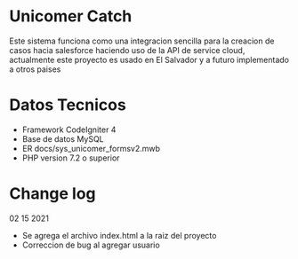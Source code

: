 # Unicomer Catch

Este sistema funciona como una integracion sencilla para la creacion de casos hacia salesforce haciendo uso de la API de service cloud, actualmente este proyecto es usado en El Salvador
y a futuro implementado a otros paises

# Datos Tecnicos

- Framework CodeIgniter 4
- Base de datos MySQL
- ER docs/sys_unicomer_formsv2.mwb
- PHP version 7.2 o superior

# Change log

02 15 2021
- Se agrega el archivo index.html a la raiz del proyecto
- Correccion de bug al agregar usuario
